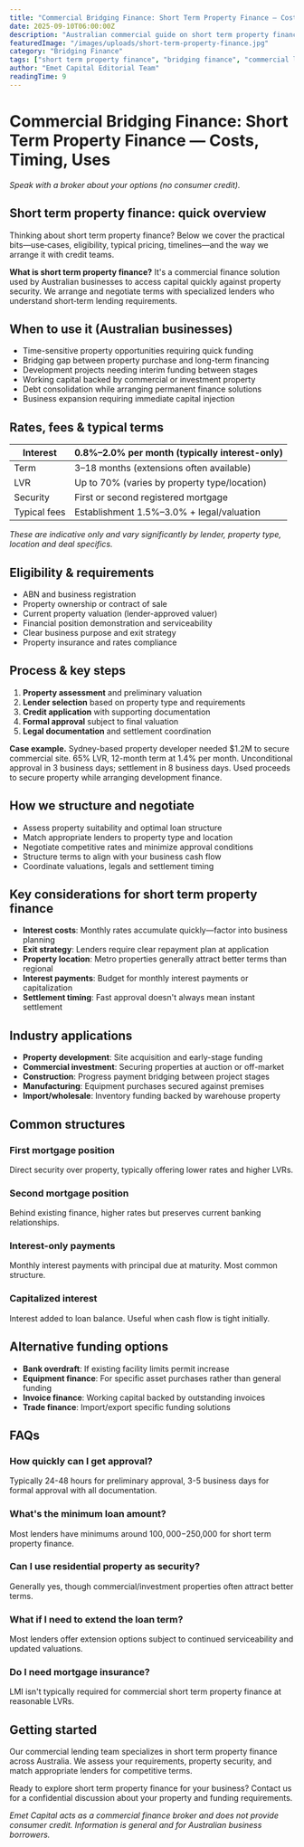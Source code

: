 ```yaml
---
title: "Commercial Bridging Finance: Short Term Property Finance — Costs, Timing, Uses"
date: 2025-09-10T06:00:00Z
description: "Australian commercial guide on short term property finance: when to use it, eligibility, pricing and how we arrange it with lenders."
featuredImage: "/images/uploads/short-term-property-finance.jpg"
category: "Bridging Finance"
tags: ["short term property finance", "bridging finance", "commercial lending", "property finance"]
author: "Emet Capital Editorial Team"
readingTime: 9
---
```


# Commercial Bridging Finance: Short Term Property Finance — Costs, Timing, Uses

*Speak with a broker about your options (no consumer credit).*

## Short term property finance: quick overview

Thinking about short term property finance? Below we cover the practical bits—use‑cases, eligibility, typical pricing, timelines—and the way we arrange it with credit teams.

**What is short term property finance?** It's a commercial finance solution used by Australian businesses to access capital quickly against property security. We arrange and negotiate terms with specialized lenders who understand short‑term lending requirements.

## When to use it (Australian businesses)

- Time-sensitive property opportunities requiring quick funding
- Bridging gap between property purchase and long-term financing
- Development projects needing interim funding between stages  
- Working capital backed by commercial or investment property
- Debt consolidation while arranging permanent finance solutions
- Business expansion requiring immediate capital injection

## Rates, fees & typical terms

| Interest | 0.8%–2.0% per month (typically interest-only) |
|----------|---------------------------------------------|
| Term | 3–18 months (extensions often available) |
| LVR | Up to 70% (varies by property type/location) |
| Security | First or second registered mortgage |
| Typical fees | Establishment 1.5%–3.0% + legal/valuation |

*These are indicative only and vary significantly by lender, property type, location and deal specifics.*

## Eligibility & requirements

- ABN and business registration
- Property ownership or contract of sale
- Current property valuation (lender-approved valuer)
- Financial position demonstration and serviceability
- Clear business purpose and exit strategy
- Property insurance and rates compliance

## Process & key steps

1. **Property assessment** and preliminary valuation
2. **Lender selection** based on property type and requirements
3. **Credit application** with supporting documentation
4. **Formal approval** subject to final valuation
5. **Legal documentation** and settlement coordination

**Case example.** Sydney-based property developer needed $1.2M to secure commercial site. 65% LVR, 12-month term at 1.4% per month. Unconditional approval in 3 business days; settlement in 8 business days. Used proceeds to secure property while arranging development finance.

## How we structure and negotiate

- Assess property suitability and optimal loan structure
- Match appropriate lenders to property type and location  
- Negotiate competitive rates and minimize approval conditions
- Structure terms to align with your business cash flow
- Coordinate valuations, legals and settlement timing

## Key considerations for short term property finance

- **Interest costs**: Monthly rates accumulate quickly—factor into business planning
- **Exit strategy**: Lenders require clear repayment plan at application
- **Property location**: Metro properties generally attract better terms than regional
- **Interest payments**: Budget for monthly interest payments or capitalization
- **Settlement timing**: Fast approval doesn't always mean instant settlement

## Industry applications

- **Property development**: Site acquisition and early-stage funding
- **Commercial investment**: Securing properties at auction or off-market
- **Construction**: Progress payment bridging between project stages  
- **Manufacturing**: Equipment purchases secured against premises
- **Import/wholesale**: Inventory funding backed by warehouse property

## Common structures

### First mortgage position
Direct security over property, typically offering lower rates and higher LVRs.

### Second mortgage position  
Behind existing finance, higher rates but preserves current banking relationships.

### Interest-only payments
Monthly interest payments with principal due at maturity. Most common structure.

### Capitalized interest
Interest added to loan balance. Useful when cash flow is tight initially.

## Alternative funding options

- **Bank overdraft**: If existing facility limits permit increase
- **Equipment finance**: For specific asset purchases rather than general funding
- **Invoice finance**: Working capital backed by outstanding invoices  
- **Trade finance**: Import/export specific funding solutions

## FAQs

### How quickly can I get approval?
Typically 24-48 hours for preliminary approval, 3-5 business days for formal approval with all documentation.

### What's the minimum loan amount?
Most lenders have minimums around $100,000-$250,000 for short term property finance.

### Can I use residential property as security?
Generally yes, though commercial/investment properties often attract better terms.

### What if I need to extend the loan term?
Most lenders offer extension options subject to continued serviceability and updated valuations.

### Do I need mortgage insurance?
LMI isn't typically required for commercial short term property finance at reasonable LVRs.

## Getting started

Our commercial lending team specializes in short term property finance across Australia. We assess your requirements, property security, and match appropriate lenders for competitive terms.

Ready to explore short term property finance for your business? Contact us for a confidential discussion about your property and funding requirements.

*Emet Capital acts as a commercial finance broker and does not provide consumer credit. Information is general and for Australian business borrowers.*
